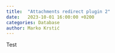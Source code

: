 ```yaml
---
title:  "Attachments redirect plugin 2"
date:   2023-10-01 16:00:00 +0200
categories: Database
author: Marko Krstić
---
```


Test
